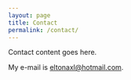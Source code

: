 ```yaml
---
layout: page
title: Contact
permalink: /contact/
---
```


Contact content goes here.

My e-mail is [eltonaxl@hotmail.com](mailto:eltonaxl@hotmail.com).